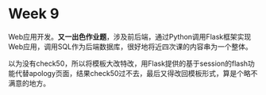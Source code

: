 # Week 9

Web应用开发。**又一出色作业题**，涉及前后端，通过Python调用Flask框架实现Web应用，调用SQL作为后端数据库，很好地将近四次课的内容串为一个整体。

以为没有check50，所以将模板大改特改，用Flask提供的基于session的flash功能代替apology页面，结果check50过不去，最后又得改回模板形式，算是个略不满意的地方。